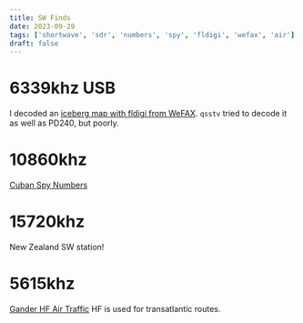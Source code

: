 ```yaml
---
title: SW Finds
date: 2023-09-29
tags: ['shortwave', 'sdr', 'numbers', 'spy', 'fldigi', 'wefax', 'air']
draft: false
---
```


# 6339khz USB
I decoded an 
[iceberg map with fldigi from WeFAX](https://www.navcen.uscg.gov/north-american-ice-service-products).
`qsstv` tried to decode it as well as PD240, but poorly.

# 10860khz
[Cuban Spy Numbers](https://www.short-wave.info/index.php?station=Cuban%20Spy%20Numers)

# 15720khz
New Zealand SW station!

# 5615khz
[Gander HF Air Traffic](https://m0taz.co.uk/2021/02/listening-to-hf-air-traffic/)
HF is used for transatlantic routes.
